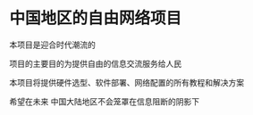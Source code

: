 # 中国地区的自由网络项目
本项目是迎合时代潮流的

项目的主要目的为提供自由的信息交流服务给人民

本项目将提供硬件选型、软件部署、网络配置的所有教程和解决方案

希望在未来 中国大陆地区不会笼罩在信息阻断的阴影下
